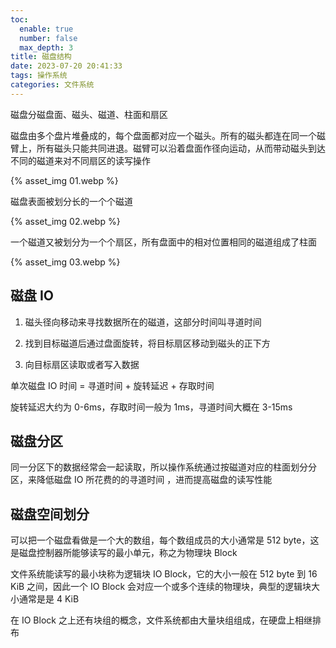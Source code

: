 ```yaml
---
toc:
  enable: true
  number: false
  max_depth: 3
title: 磁盘结构
date: 2023-07-20 20:41:33
tags: 操作系统
categories: 文件系统
---
```


磁盘分磁盘面、磁头、磁道、柱面和扇区

磁盘由多个盘片堆叠成的，每个盘面都对应一个磁头。所有的磁头都连在同一个磁臂上，所有磁头只能共同进退。磁臂可以沿着盘面作径向运动，从而带动磁头到达不同的磁道来对不同扇区的读写操作

{% asset_img 01.webp %}

磁盘表面被划分长的一个个磁道

{% asset_img 02.webp %}

一个磁道又被划分为一个个扇区，所有盘面中的相对位置相同的磁道组成了柱面

{% asset_img 03.webp %}

## 磁盘 IO

1. 磁头径向移动来寻找数据所在的磁道，这部分时间叫寻道时间

2. 找到目标磁道后通过盘面旋转，将目标扇区移动到磁头的正下方

3. 向目标扇区读取或者写入数据

单次磁盘 IO 时间 = 寻道时间 + 旋转延迟 + 存取时间

旋转延迟大约为 0-6ms，存取时间一般为 1ms，寻道时间大概在 3-15ms

## 磁盘分区

同一分区下的数据经常会一起读取，所以操作系统通过按磁道对应的柱面划分分区，来降低磁盘 IO 所花费的的寻道时间 ，进而提高磁盘的读写性能

## 磁盘空间划分

可以把一个磁盘看做是一个大的数组，每个数组成员的大小通常是 512 byte，这是磁盘控制器所能够读写的最小单元，称之为物理块 Block

文件系统能读写的最小块称为逻辑块 IO Block，它的大小一般在 512 byte 到 16 KiB 之间，因此一个 IO Block 会对应一个或多个连续的物理块，典型的逻辑块大小通常是是 4 KiB

在 IO Block 之上还有块组的概念，文件系统都由大量块组组成，在硬盘上相继排布
